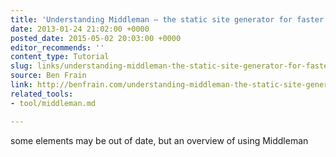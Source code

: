```yaml
---
title: 'Understanding Middleman – the static site generator for faster prototyping '
date: 2013-01-24 21:02:00 +0000
posted_date: 2015-05-02 20:03:00 +0000
editor_recommends: ''
content_type: Tutorial
slug: links/understanding-middleman-the-static-site-generator-for-faster-prototyping
source: Ben Frain
link: http://benfrain.com/understanding-middleman-the-static-site-generator-for-faster-prototyping/
related_tools:
- tool/middleman.md

---
```

some elements may be out of date, but an overview of using Middleman



